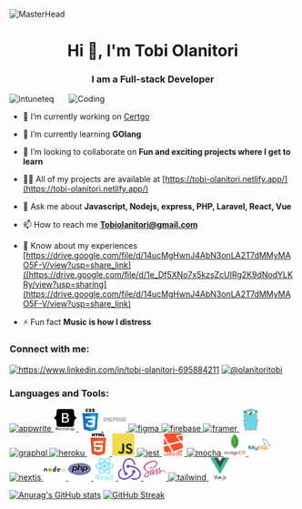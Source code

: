 ![MasterHead](https://img.freepik.com/free-vector/creative-web-homepage-illustration_52683-79847.jpg?w=1000&t=st=1673095964~exp=1673096564~hmac=1db36a9e2a415a558ad8581618b8d87d3ce52f8367cd4e2e18b1494fb2028e1a)
<h1 align="center">Hi 👋, I'm Tobi Olanitori</h1>
<h3 align="center">I am a Full-stack Developer</h3>
<img align="right" alt="Coding" width="400" src="https://tobi-olanitori.netlify.app/static/media/profile.ba94e00b8c9539fdfa32.png">

<p align="left"> <img src="https://komarev.com/ghpvc/?username=intuneteq&label=Profile%20views&color=0e75b6&style=flat" alt="intuneteq" /> </p>

- 🔭 I’m currently working on [Certgo](https://certgo.app)

- 🌱 I’m currently learning **GOlang**

- 👯 I’m looking to collaborate on **Fun and exciting projects where I get to learn**

- 👨‍💻 All of my projects are available at [https://tobi-olanitori.netlify.app/](https://tobi-olanitori.netlify.app/)

- 💬 Ask me about **Javascript, Nodejs, express, PHP, Laravel, React, Vue**

- 📫 How to reach me **Tobiolanitori@gmail.com**

- 📄 Know about my experiences [https://drive.google.com/file/d/14ucMgHwnJ4AbN3onLA2T7dMMyMAO5F-V/view?usp=share_link]([https://drive.google.com/file/d/1e_Df5XNo7x5kzsZcUIRg2K9dNodYLKRy/view?usp=sharing](https://drive.google.com/file/d/14ucMgHwnJ4AbN3onLA2T7dMMyMAO5F-V/view?usp=share_link)

- ⚡ Fun fact **Music is how I distress**

<h3 align="left">Connect with me:</h3>
<p align="left">
<a href="https://linkedin.com/in/https://www.linkedin.com/in/tobi-olanitori-695884211" target="blank"><img align="center" src="https://raw.githubusercontent.com/rahuldkjain/github-profile-readme-generator/master/src/images/icons/Social/linked-in-alt.svg" alt="https://www.linkedin.com/in/tobi-olanitori-695884211" height="30" width="40" /></a>
<a href="https://medium.com/@olanitoritobi" target="blank"><img align="center" src="https://raw.githubusercontent.com/rahuldkjain/github-profile-readme-generator/master/src/images/icons/Social/medium.svg" alt="@olanitoritobi" height="30" width="40" /></a>
</p>

<h3 align="left">Languages and Tools:</h3>
<p align="left"> <a href="https://appwrite.io" target="_blank" rel="noreferrer"> <img src="https://www.vectorlogo.zone/logos/appwriteio/appwriteio-icon.svg" alt="appwrite" width="40" height="40"/> </a> <a href="https://getbootstrap.com" target="_blank" rel="noreferrer"> <img src="https://raw.githubusercontent.com/devicons/devicon/master/icons/bootstrap/bootstrap-plain-wordmark.svg" alt="bootstrap" width="40" height="40"/> </a> <a href="https://www.w3schools.com/css/" target="_blank" rel="noreferrer"> <img src="https://raw.githubusercontent.com/devicons/devicon/master/icons/css3/css3-original-wordmark.svg" alt="css3" width="40" height="40"/> </a> <a href="https://expressjs.com" target="_blank" rel="noreferrer"> <img src="https://raw.githubusercontent.com/devicons/devicon/master/icons/express/express-original-wordmark.svg" alt="express" width="40" height="40"/> </a> <a href="https://www.figma.com/" target="_blank" rel="noreferrer"> <img src="https://www.vectorlogo.zone/logos/figma/figma-icon.svg" alt="figma" width="40" height="40"/> </a> <a href="https://firebase.google.com/" target="_blank" rel="noreferrer"> <img src="https://www.vectorlogo.zone/logos/firebase/firebase-icon.svg" alt="firebase" width="40" height="40"/> </a> <a href="https://www.framer.com/" target="_blank" rel="noreferrer"> <img src="https://www.vectorlogo.zone/logos/framer/framer-icon.svg" alt="framer" width="40" height="40"/> </a> <a href="https://golang.org" target="_blank" rel="noreferrer"> <img src="https://raw.githubusercontent.com/devicons/devicon/master/icons/go/go-original.svg" alt="go" width="40" height="40"/> </a> <a href="https://graphql.org" target="_blank" rel="noreferrer"> <img src="https://www.vectorlogo.zone/logos/graphql/graphql-icon.svg" alt="graphql" width="40" height="40"/> </a> <a href="https://heroku.com" target="_blank" rel="noreferrer"> <img src="https://www.vectorlogo.zone/logos/heroku/heroku-icon.svg" alt="heroku" width="40" height="40"/> </a> <a href="https://www.w3.org/html/" target="_blank" rel="noreferrer"> <img src="https://raw.githubusercontent.com/devicons/devicon/master/icons/html5/html5-original-wordmark.svg" alt="html5" width="40" height="40"/> </a> <a href="https://developer.mozilla.org/en-US/docs/Web/JavaScript" target="_blank" rel="noreferrer"> <img src="https://raw.githubusercontent.com/devicons/devicon/master/icons/javascript/javascript-original.svg" alt="javascript" width="40" height="40"/> </a> <a href="https://jestjs.io" target="_blank" rel="noreferrer"> <img src="https://www.vectorlogo.zone/logos/jestjsio/jestjsio-icon.svg" alt="jest" width="40" height="40"/> </a> <a href="https://laravel.com/" target="_blank" rel="noreferrer"> <img src="https://raw.githubusercontent.com/devicons/devicon/master/icons/laravel/laravel-plain-wordmark.svg" alt="laravel" width="40" height="40"/> </a> <a href="https://mochajs.org" target="_blank" rel="noreferrer"> <img src="https://www.vectorlogo.zone/logos/mochajs/mochajs-icon.svg" alt="mocha" width="40" height="40"/> </a> <a href="https://www.mongodb.com/" target="_blank" rel="noreferrer"> <img src="https://raw.githubusercontent.com/devicons/devicon/master/icons/mongodb/mongodb-original-wordmark.svg" alt="mongodb" width="40" height="40"/> </a> <a href="https://www.mysql.com/" target="_blank" rel="noreferrer"> <img src="https://raw.githubusercontent.com/devicons/devicon/master/icons/mysql/mysql-original-wordmark.svg" alt="mysql" width="40" height="40"/> </a> <a href="https://nextjs.org/" target="_blank" rel="noreferrer"> <img src="https://cdn.worldvectorlogo.com/logos/nextjs-2.svg" alt="nextjs" width="40" height="40"/> </a> <a href="https://nodejs.org" target="_blank" rel="noreferrer"> <img src="https://raw.githubusercontent.com/devicons/devicon/master/icons/nodejs/nodejs-original-wordmark.svg" alt="nodejs" width="40" height="40"/> </a> <a href="https://www.php.net" target="_blank" rel="noreferrer"> <img src="https://raw.githubusercontent.com/devicons/devicon/master/icons/php/php-original.svg" alt="php" width="40" height="40"/> </a> <a href="https://reactjs.org/" target="_blank" rel="noreferrer"> <img src="https://raw.githubusercontent.com/devicons/devicon/master/icons/react/react-original-wordmark.svg" alt="react" width="40" height="40"/> </a> <a href="https://redux.js.org" target="_blank" rel="noreferrer"> <img src="https://raw.githubusercontent.com/devicons/devicon/master/icons/redux/redux-original.svg" alt="redux" width="40" height="40"/> </a> <a href="https://sass-lang.com" target="_blank" rel="noreferrer"> <img src="https://raw.githubusercontent.com/devicons/devicon/master/icons/sass/sass-original.svg" alt="sass" width="40" height="40"/> </a> <a href="https://tailwindcss.com/" target="_blank" rel="noreferrer"> <img src="https://www.vectorlogo.zone/logos/tailwindcss/tailwindcss-icon.svg" alt="tailwind" width="40" height="40"/> </a> <a href="https://vuejs.org/" target="_blank" rel="noreferrer"> <img src="https://raw.githubusercontent.com/devicons/devicon/master/icons/vuejs/vuejs-original-wordmark.svg" alt="vuejs" width="40" height="40"/> </a> </p>

<!-- <p><img align="left" src="https://github-readme-stats.vercel.app/api/top-langs?username=intuneteq&show_icons=true&locale=en&layout=compact" alt="intuneteq" /></p> -->

<!-- <p>&nbsp;<img align="center" src="https://github-readme-stats.vercel.app/api?username=intuneteq&show_icons=true&locale=en" alt="intuneteq" /></p> -->

<!-- <p><img align="center" src="https://github-readme-streak-stats.herokuapp.com/?user=intuneteq&" alt="intuneteq" /></p> -->
[![Anurag's GitHub stats](https://github-readme-stats.vercel.app/api?username=anuraghazra)](https://github.com/anuraghazra/github-readme-stats)
[![GitHub Streak](http://github-readme-streak-stats.herokuapp.com?user=intuneteq&theme=neon-dark)](https://git.io/streak-stats)
